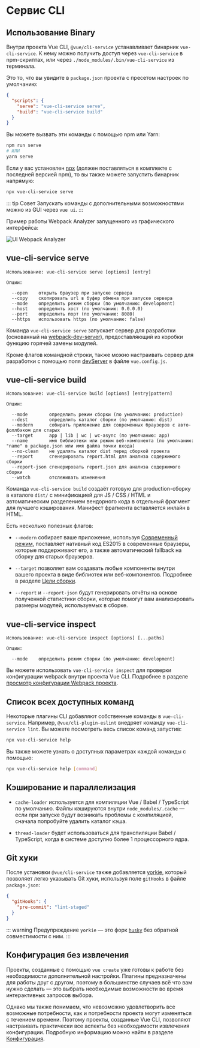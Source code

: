 # Сервис CLI

## Использование Binary

Внутри проекта Vue CLI, `@vue/cli-service` устанавливает бинарник `vue-cli-service`. К нему можно получить доступ через `vue-cli-service` в npm-скриптах, или через `./node_modules/.bin/vue-cli-service` из терминала.

Это то, что вы увидите в `package.json` проекта с пресетом настроек по умолчанию:

``` json
{
  "scripts": {
    "serve": "vue-cli-service serve",
    "build": "vue-cli-service build"
  }
}
```

Вы можете вызвать эти команды с помощью npm или Yarn:

``` bash
npm run serve
# ИЛИ
yarn serve
```

Если у вас установлен [npx](https://github.com/zkat/npx) (должен поставляться в комплекте с последней версией npm), то вы также можете запустить бинарник напрямую:

``` bash
npx vue-cli-service serve
```

::: tip Совет
Запускать команды с дополнительными возможностями можно из GUI через `vue ui`.
:::

Пример работы Webpack Analyzer запущенного из графического интерфейса:

![UI Webpack Analyzer](/ui-analyzer.png)

## vue-cli-service serve

```
Использование: vue-cli-service serve [options] [entry]

Опции:

  --open    открыть браузер при запуске сервера
  --copy    скопировать url в буфер обмена при запуске сервера
  --mode    определить режим сборки (по умолчанию: development)
  --host    определить хост (по умолчанию: 0.0.0.0)
  --port    определить порт (по умолчанию: 8080)
  --https   использовать https (по умолчанию: false)
```

Команда `vue-cli-service serve` запускает сервер для разработки (основанный на [webpack-dev-server](https://github.com/webpack/webpack-dev-server)), предоставляющий из коробки функцию горячей замены модулей.

Кроме флагов командной строки, также можно настраивать сервер для разработки с помощью поля [devServer](../config/#devserver) в файле `vue.config.js`.

## vue-cli-service build

```
Использование: vue-cli-service build [options] [entry|pattern]

Опции:

  --mode        определить режим сборки (по умолчанию: production)
  --dest        определить каталог сборки (по умолчанию: dist)
  --modern      собирать приложение для современных браузеров с авто-фоллбэком для старых
  --target      app | lib | wc | wc-async (по умолчанию: app)
  --name        имя библиотеки или режим веб-компонента (по умолчанию: "name" в package.json или имя файла точки входа)
  --no-clean    не удалять каталог dist перед сборкой проекта
  --report      сгенерировать report.html для анализа содержимого сборки
  --report-json сгенерировать report.json для анализа содержимого сборки
  --watch       отслеживать изменения
```

Команда `vue-cli-service build` создаёт готовую для production-сборку в каталоге `dist/` с минификацией для JS / CSS / HTML и автоматическим разделением вендорного кода в отдельный фрагмент для лучшего кэширования. Манифест фрагмента вставляется инлайн в HTML.

Есть несколько полезных флагов:

- `--modern` собирает ваше приложение, используя [Современный режим](./browser-compatibility.md#современный-режим), поставляет нативный код ES2015 в современные браузеры, которые поддерживают его, а также автоматический fallback на сборку для старых браузеров.

- `--target` позволяет вам создавать любые компоненты внутри вашего проекта в виде библиотек или веб-компонентов. Подробнее в разделе [Цели сборки](./build-targets.md).

- `--report` и `--report-json` будут генерировать отчёты на основе полученной статистики сборки, которые помогут вам анализировать размеры модулей, используемых в сборке.

## vue-cli-service inspect

```
Использование: vue-cli-service inspect [options] [...paths]

Опции:

  --mode    определить режим сборки (по умолчанию: development)
```

Вы можете использовать `vue-cli-service inspect` для проверки конфигурации webpack внутри проекта Vue CLI. Подробнее в разделе [просмотр конфигурации Webpack проекта](./webpack.md#просмотр-конфигурации-webpack-проекта).

## Список всех доступных команд

Некоторые плагины CLI добавляют собственные команды в `vue-cli-service`. Например, `@vue/cli-plugin-eslint` внедряет команду `vue-cli-service lint`. Вы можете посмотреть весь список команд запустив:

``` bash
npx vue-cli-service help
```

Вы также можете узнать о доступных параметрах каждой команды с помощью:

``` bash
npx vue-cli-service help [command]
```

## Кэширование и параллелизация

- `cache-loader` используется для компиляции Vue / Babel / TypeScript по умолчанию. Файлы кэшируются внутри `node_modules/.cache` — если при запуске будут возникать проблемы с компиляцией, сначала попробуйте удалить каталог кэша.

- `thread-loader` будет использоваться для транспиляции Babel / TypeScript, когда в системе доступно более 1 процессорного ядра.

## Git хуки

После установки `@vue/cli-service` также добавляется [yorkie](https://github.com/yyx990803/yorkie), который позволяет легко указывать Git хуки, используя поле `gitHooks` в файле `package.json`:

``` json
{
  "gitHooks": {
    "pre-commit": "lint-staged"
  }
}
```

::: warning Предупреждение
`yorkie` — это форк [`husky`](https://github.com/typicode/husky) без обратной совместимости с ним.
:::

## Конфигурация без извлечения

Проекты, созданные с помощью `vue create` уже готовы к работе без необходимости дополнительной настройки. Плагины предназначены для работы друг с другом, поэтому в большинстве случаев всё что вам нужно сделать — это выбрать необходимые возможности во время интерактивных запросов выбора.

Однако мы также понимаем, что невозможно удовлетворить все возможные потребности, как и потребности проекта могут изменяться с течением времени. Поэтому проекты, созданные Vue CLI, позволяют настраивать практически все аспекты без необходимости извлечения конфигурации. Подробную информацию можно найти в разделе [Конфигурация](../config/).
